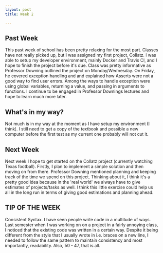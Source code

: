 ```yaml
---
layout: post
title: Week 2

---
```

## Past Week
This past week of school has been pretty relaxing for the most part. Classes have not really picked up, but I was assigned my first project, Collatz. I was able to setup my developer environment, mainly Docker and Travis CI, and I hope to finish the project before it's due. Class was pretty informative as Professor Downing outlined the project on Monday/Wednesday. On Friday, he covered exception handling and and explained how Asserts were not a good way to find user errors. Among the ways to handle exception were using global variables, returning a value, and passing in arguments to functions. I continue to be engaged in Professor Downings lectures and hope to learn much more later. 

## What's in my way?
Not much is in my way at the moment as I have setup my environment (I think). I still need to get a copy of the textbook and possible a new computer before the first test as my current one probably will not cut it. 

## Next Week
Next week I hope to get started on the Collatz project (currently watching Texas football). Firstly, I plan to implement a simple solution and then moving on from there. Professor Downing mentioned planning and keeping track of the time we spend on this project. Thinking about it, I think it's a pretty good idea because in the 'real world' we always have to give estimates of projects/tasks as well. I think this little exercise could help us all in the long run in terms of giving good estimations and planning ahead. 

## TIP OF THE WEEK
Consistent Syntax. I have seen people write code in a multitude of ways. Last semester when I was working on on a project in a fairly annoying class, I noticed that the existing code was written in a certain way. Despite it being different from the style that I usually wrote in i.e. braces on a new line, I needed to follow the same pattern to maintain consistency and most importantly, readability. Also, 50 - 47, that is all. 
